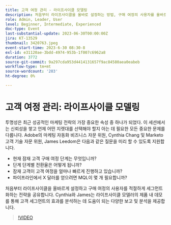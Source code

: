 ```yaml
---
title: 고객 여정 관리 - 라이프사이클 모델링
description: 처음부터 라이프사이클을 올바로 설정하는 방법, 구매 여정의 사용자를 올바르게 세그먼트화하는 방법, 라이프사이클 모델러의 제품 내 데모, 고객 세그먼트의 효과를 분석하는 데 도움이 되는 다양한 보고 및 분석에 대해 다룹니다.
role: Admin, Leader, User
level: Beginner, Intermediate, Experienced
doc-type: Event
last-substantial-update: 2023-06-30T00:00:00Z
jira: KT-13529
thumbnail: 3420763.jpeg
event-start-time: 2023-6-30 08:30-8
exl-id: e31120ae-3bdd-4974-953b-1f007c6962a8
duration: 3772
source-git-commit: 9a297cda953d4414131657f9ac84580aea0eabeb
workflow-type: tm+mt
source-wordcount: '203'
ht-degree: 0%

---
```


# 고객 여정 관리: 라이프사이클 모델링

투명성은 최근 성공적인 마케팅 전략의 가장 중요한 속성 중 하나가 되었다. 이 세션에서는 신뢰성을 쌓고 언제 어떤 지렛대를 선택해야 할지 아는 데 필요한 모든 중요한 문제를 다룹니다. Adobe의 마케팅 자동화 비즈니스 자문 위원, Cynthia Chang 및 Marketo 고객 기술 자문 위원, James Leedom은 다음과 같은 질문을 미리 할 수 있도록 지원합니다.

* 현재 잠재 고객 구매 여정 단계는 무엇입니까?
* 단계 단계별 전환율은 어떻게 됩니까?
* 잠재 고객이 고객 여정을 얼마나 빠르게 진행하고 있습니까?
* 파이프라인에서 X 달러를 얻으려면 MQL이 몇 개 필요합니까?

처음부터 라이프사이클을 올바르게 설정하고 구매 여정의 사용자를 적절하게 세그먼트화하는 전략을 공유합니다. Cynthia와 James는 라이프사이클 모델러의 제품 내 데모를 통해 고객 세그먼트의 효과를 분석하는 데 도움이 되는 다양한 보고 및 분석을 제공합니다.

>[!VIDEO](https://video.tv.adobe.com/v/3420763/?learn=on)
